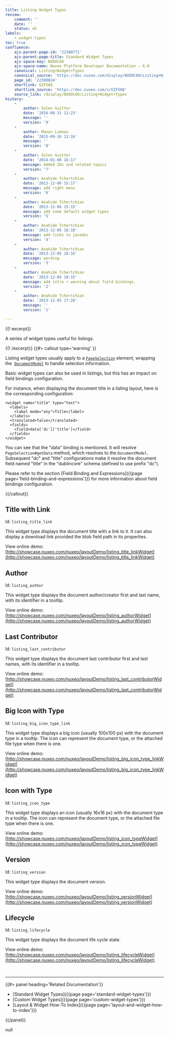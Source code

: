 ```yaml
---
title: Listing Widget Types
review:
    comment: ''
    date: ''
    status: ok
labels:
    - widget-types
toc: true
confluence:
    ajs-parent-page-id: '22380771'
    ajs-parent-page-title: Standard Widget Types
    ajs-space-key: NXDOC60
    ajs-space-name: Nuxeo Platform Developer Documentation — 6.0
    canonical: Listing+Widget+Types
    canonical_source: 'https://doc.nuxeo.com/display/NXDOC60/Listing+Widget+Types'
    page_id: '22380824'
    shortlink: GIFVAQ
    shortlink_source: 'https://doc.nuxeo.com/x/GIFVAQ'
    source_link: /display/NXDOC60/Listing+Widget+Types
history:
    - 
        author: Solen Guitter
        date: '2016-08-31 12:23'
        message: ''
        version: '9'
    - 
        author: Manon Lumeau
        date: '2015-09-16 12:16'
        message: ''
        version: '8'
    - 
        author: Solen Guitter
        date: '2014-01-08 16:17'
        message: Added IDs and related topics
        version: '7'
    - 
        author: Anahide Tchertchian
        date: '2013-12-06 15:17'
        message: add right menu
        version: '6'
    - 
        author: Anahide Tchertchian
        date: '2013-12-06 15:15'
        message: add some default widget types
        version: '5'
    - 
        author: Anahide Tchertchian
        date: '2013-12-05 18:18'
        message: add links to javadoc
        version: '4'
    - 
        author: Anahide Tchertchian
        date: '2013-12-05 18:16'
        message: wording
        version: '3'
    - 
        author: Anahide Tchertchian
        date: '2013-12-05 18:15'
        message: add intro + warning about field bindings.
        version: '2'
    - 
        author: Anahide Tchertchian
        date: '2013-12-05 17:28'
        message: ''
        version: '1'

---
```

{{! excerpt}}

A series of widget types useful for listings.

{{! /excerpt}} {{#> callout type='warning' }}

Listing widget types usually apply to a [`PageSelection`](http://community.nuxeo.com/api/nuxeo/5.9.1/javadoc/org/nuxeo/ecm/platform/query/api/PageSelection.html) element, wrapping the&nbsp; [`DocumentModel`](http://community.nuxeo.com/api/nuxeo/5.9.1/javadoc/org/nuxeo/ecm/core/api/DocumentModel.html) to handle selection information.

Basic widget types can also be used in listings, but this has an impact on field bindings configuration.

For instance, when displaying the document title in a listing layout, here is the corresponding configuration:

```
<widget name="title" type="text">
  <labels>
    <label mode="any">Title</label>
  </labels>
  <translated>false</translated>
  <fields>
    <field>data['dc']['title']</field>
  </fields>
</widget>
```

You can see that the "data" binding is mentioned. It will resolve `PageSelection#getData` method, which resolves to the `DocumentModel`. Subsequent "dc" and "title" configurations make it resolve the document field named "title" in the "dublincore" schema (defined to use prefix "dc").

Please refer to the section [Field Binding and Expressions]({{page page='field-binding-and-expressions'}}) for more information about field bindings configuration.

{{/callout}}

## Title with Link

Id: `listing_title_link`

This widget type displays the document title with a link to it. It can also display a download link provided the blob field path in its properties.

View online demo: [http://showcase.nuxeo.com/nuxeo/layoutDemo/listing_title_linkWidget](http://showcase.nuxeo.com/nuxeo/layoutDemo/listing_title_linkWidget)

## Author

Id: `listing_author`

This widget type displays the document author/creator first and last name, with its identifier in a tooltip.

View online demo: [http://showcase.nuxeo.com/nuxeo/layoutDemo/listing_authorWidget](http://showcase.nuxeo.com/nuxeo/layoutDemo/listing_authorWidget)

## Last Contributor

Id: `listing_last_contributor`

This widget type displays the document last contributor first and last names, with its identifier in a tooltip.

View online demo: [http://showcase.nuxeo.com/nuxeo/layoutDemo/listing_last_contributorWidget](http://showcase.nuxeo.com/nuxeo/layoutDemo/listing_last_contributorWidget)

## Big Icon with Type

Id: `listing_big_icon_type_link`

This widget type displays a big icon (usually 100x100 px) with the document type in a tooltip. The icon can represent the document type, or the attached file type when there is one.

View online demo: [http://showcase.nuxeo.com/nuxeo/layoutDemo/listing_big_icon_type_linkWidget](http://showcase.nuxeo.com/nuxeo/layoutDemo/listing_big_icon_type_linkWidget)

## Icon with Type

Id: `listing_icon_type`

This widget type displays an icon (usually 16x16 px) with the document type in a tooltip. The icon can represent the document type, or the attached file type when there is one.

View online demo: [http://showcase.nuxeo.com/nuxeo/layoutDemo/listing_icon_typeWidget](http://showcase.nuxeo.com/nuxeo/layoutDemo/listing_icon_typeWidget)

## Version

Id: `listing_version`

This widget type displays the document version.

View online demo: [http://showcase.nuxeo.com/nuxeo/layoutDemo/listing_versionWidget](http://showcase.nuxeo.com/nuxeo/layoutDemo/listing_versionWidget)

## Lifecycle

Id: `listing_lifecycle`

This widget type displays the document life cycle state.

View online demo: [http://showcase.nuxeo.com/nuxeo/layoutDemo/listing_lifecycleWidget](http://showcase.nuxeo.com/nuxeo/layoutDemo/listing_lifecycleWidget)

&nbsp;

* * *

<div class="row" data-equalizer data-equalize-on="medium"><div class="column medium-6">{{#> panel heading='Related Documentation'}}

*   [Standard Widget Types]({{page page='standard-widget-types'}})
*   [Custom Widget Types]({{page page='custom-widget-types'}})
*   [Layout & Widget How-To Index]({{page page='layout-and-widget-how-to-index'}})

{{/panel}}</div><div class="column medium-6">null</div></div>